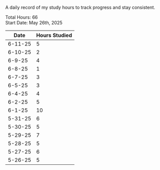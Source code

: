 A daily record of my study hours to track progress and stay consistent.

Total Hours: 66  
Start Date: May 26th, 2025

| **Date** | **Hours Studied** |
| -------- | ----------------- |
| 6-11-25  | 5                 |
| 6-10-25  | 2                 |
| 6-9-25   | 4                 |
| 6-8-25   | 1                 |
| 6-7-25   | 3                 |
| 6-5-25   | 3                 |
| 6-4-25   | 4                 |
| 6-2-25   | 5                 |
| 6-1-25   | 10                |
| 5-31-25  | 6                 |
| 5-30-25  | 5                 |
| 5-29-25  | 7                 |
| 5-28-25  | 5                 |
| 5-27-25  | 6                 |
| 5-26-25  | 5                 |



